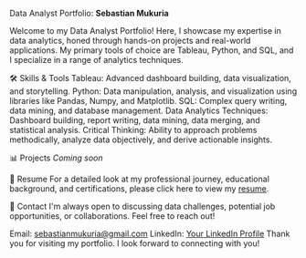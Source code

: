 Data Analyst Portfolio: **Sebastian Mukuria**

Welcome to my Data Analyst Portfolio! Here, I showcase my expertise in data analytics, honed through hands-on projects and real-world applications. My primary tools of choice are Tableau, Python, and SQL, and I specialize in a range of analytics techniques.

🛠️ Skills & Tools
Tableau: Advanced dashboard building, data visualization, and storytelling.
Python: Data manipulation, analysis, and visualization using libraries like Pandas, Numpy, and Matplotlib.
SQL: Complex query writing, data mining, and database management.
Data Analytics Techniques: Dashboard building, report writing, data mining, data merging, and statistical analysis.
Critical Thinking: Ability to approach problems methodically, analyze data objectively, and derive actionable insights.

📊 Projects
_Coming soon_

📄 Resume
For a detailed look at my professional journey, educational background, and certifications, please click here to view my [resume](https://drive.google.com/file/d/1htbkY9tyOEfEBFjWEeYLG0LmR4CH22ke/view?usp=sharing).

📧 Contact
I'm always open to discussing data challenges, potential job opportunities, or collaborations. Feel free to reach out!

Email: sebastianmukuria@gmail.com
LinkedIn: [Your LinkedIn Profile]([url](https://www.linkedin.com/in/sebastian-mukuria/))
Thank you for visiting my portfolio. I look forward to connecting with you!


